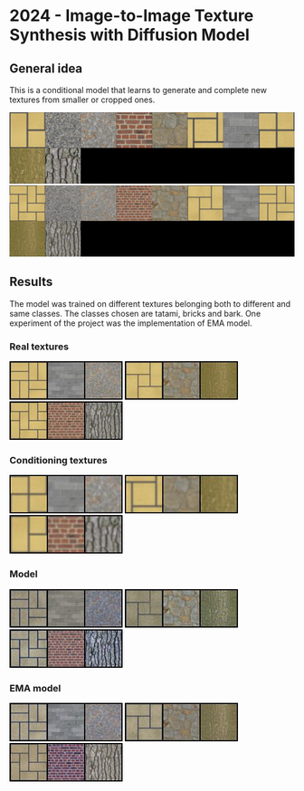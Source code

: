 # 2024 - Image-to-Image Texture Synthesis with Diffusion Model

## General idea
This is a conditional model that learns to generate and complete new textures from smaller or cropped ones.

![title](./images/groundtruth_condition.jpg)
![title](./images/groundtruth.jpg)


## Results
The model was trained on different textures belonging both to different and same classes. The classes chosen are tatami, bricks and bark.
One experiment of the project was the implementation of EMA model.

### Real textures
![title](./images/test_real_1.jpg)
![title](./images/test_real_2.jpg)
![title](./images/test_real_3.jpg)


### Conditioning textures
![title](./images/test_conditioner_1.jpg)
![title](./images/test_conditioner_2.jpg)
![title](./images/test_conditioner_3.jpg)


### Model 
![title](./images/test_1.jpg)
![title](./images/test_2.jpg)
![title](./images/test_3.jpg)


### EMA model 
![title](./images/test_ema_1.jpg)
![title](./images/test_ema_2.jpg)
![title](./images/test_ema_3.jpg)
